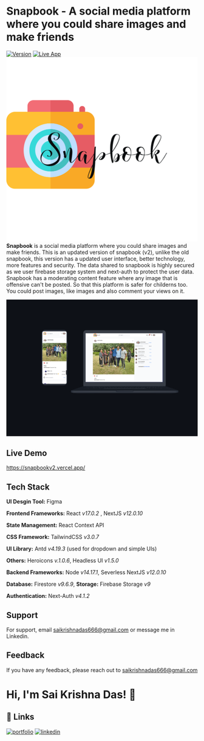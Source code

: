 # Snapbook - A social media platform where you could share images and make friends

[![Version](https://img.shields.io/badge/version-2.0.0-green)](https://github.com/saikrishnadas/snapbookv2)
[![Live App](https://img.shields.io/badge/demo-online-green)](https://snapbookv2.vercel.app/)
![Logo](https://github.com/saikrishnadas/snapbookv2/blob/main/public/signinlogo.svg)
**Snapbook** is a social media platform where you could share images and make friends.
This is an updated version of snapbook (v2), unlike the old snapbook, this version has 
a updated user interface, better technology, more features and security. The data shared to
snapbook is highly secured as we user firebase storage system and next-auth to protect the user data.
Snapbook has a moderating content feature where any image that is offensive can't be posted. So that 
this platform is safer for childerns too. You could post images, like images and also comment your views on it.


![App Screenshot](https://github.com/saikrishnadas/snapbookv2/blob/main/public/Frame%201.png)

## Live Demo

https://snapbookv2.vercel.app/

## Tech Stack

**UI Desgin Tool:** Figma

**Frontend Frameworks:** React _v17.0.2_ , NextJS _v12.0.10_

**State Management:** React Context API

**CSS Framework:** TailwindCSS _v3.0.7_

**UI Library:** Antd _v4.19.3_ (used for dropdown and simple UIs)

**Others:** Heroicons _v.1.0.6_, Headless UI _v1.5.0_

**Backend Frameworks:** Node _v14.17.1_, Severless NextJS _v12.0.10_

**Database:** Firestore _v9.6.9_, **Storage:** Firebase Storage _v9_ 

**Authentication:** Next-Auth _v4.1.2_


## Support

For support, email saikrishnadas666@gmail.com or message me in Linkedin.

## Feedback

If you have any feedback, please reach out to saikrishnadas666@gmail.com

# Hi, I'm Sai Krishna Das! 👋

## 🔗 Links

[![portfolio](https://img.shields.io/badge/my_portfolio-000?style=for-the-badge&logo=ko-fi&logoColor=white)](https://saikrishnadas.com/)
[![linkedin](https://img.shields.io/badge/linkedin-0A66C2?style=for-the-badge&logo=linkedin&logoColor=white)](https://www.linkedin.com/in/sai-krishna-das/)
